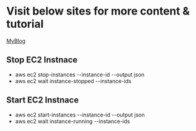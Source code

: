 
# Visit below sites for more content & tutorial
[MyBlog](https://arkit.co.in)

## Stop EC2 Instnace
- aws ec2 stop-instances --instance-id <INSTANCE-ID> --output json
- aws ec2 wait instance-stopped --instance-ids <INSTNACE-ID>

## Start EC2 Instnace
- aws ec2 start-instances --instance-id <INSTNACE-ID> --output json
- aws ec2 wait instance-running --instance-ids <INSTNACE-ID>
